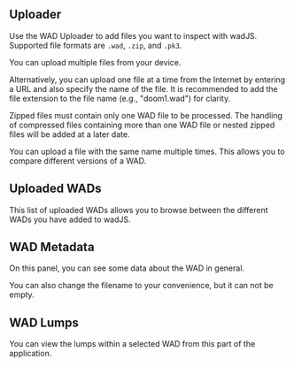 ## Uploader

Use the WAD Uploader to add files you want to inspect with wadJS. Supported file formats are `.wad`, `.zip`, and `.pk3`.

You can upload multiple files from your device.

Alternatively, you can upload one file at a time from the Internet by entering a URL and also specify the name of the file. It is recommended to add the file extension to the file name (e.g., "doom1.wad") for clarity.

Zipped files must contain only one WAD file to be processed. The handling of compressed files containing more than one WAD file or nested zipped files will be added at a later date.

You can upload a file with the same name multiple times. This allows you to compare different versions of a WAD.

## Uploaded WADs

This list of uploaded WADs allows you to browse between the different WADs you have added to wadJS.

## WAD Metadata

On this panel, you can see some data about the WAD in general.

You can also change the filename to your convenience, but it can not be empty.

## WAD Lumps

You can view the lumps within a selected WAD from this part of the application.